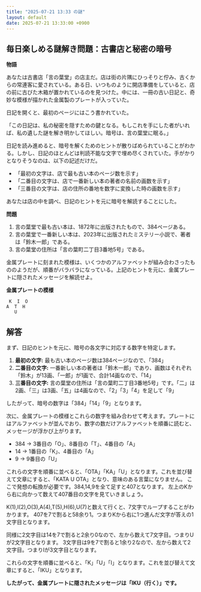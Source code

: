 ```yaml
---
title: "2025-07-21 13:33 の謎"
layout: default
date: 2025-07-21 13:33:00 +0900
---
```

## 毎日楽しめる謎解き問題：古書店と秘密の暗号

**物語**

あなたは古書店「言の葉堂」の店主だ。店は街の片隅にひっそりと佇み、古くからの常連客に愛されている。ある日、いつものように開店準備をしていると、店の前に古びた木箱が置かれているのを見つけた。中には、一冊の古い日記と、奇妙な模様が描かれた金属製のプレートが入っていた。

日記を開くと、最初のページにはこう書かれていた。

「この日記は、私の秘密を隠すための鍵となる。もしこれを手にした者がいれば、私の遺した謎を解き明かしてほしい。暗号は、言の葉堂に眠る。」

日記を読み進めると、暗号を解くためのヒントが散りばめられていることがわかる。しかし、日記のほとんどは判読不能な文字で埋め尽くされていた。手がかりとなりそうなのは、以下の記述だけだ。

*   「最初の文字は、店で最も古い本のページ数を示す」
*   「二番目の文字は、店で一番新しい本の著者の名前の画数を示す」
*   「三番目の文字は、店の住所の番地を数字に変換した時の画数を示す」

あなたは店の中を調べ、日記のヒントを元に暗号を解読することにした。

**問題**

1.  言の葉堂で最も古い本は、1872年に出版されたもので、384ページある。
2.  言の葉堂で一番新しい本は、2023年に出版されたミステリー小説で、著者は「鈴木一郎」である。
3.  言の葉堂の住所は「言の葉町二丁目3番地5号」である。

金属プレートに刻まれた模様は、いくつかのアルファベットが組み合わさったもののようだが、順番がバラバラになっている。上記のヒントを元に、金属プレートに隠されたメッセージを解読せよ。

**金属プレートの模様**

```
 K  I  O
A  T  H
   U
```

## 解答

まず、日記のヒントを元に、暗号の各文字に対応する数字を特定します。

1.  **最初の文字:** 最も古い本のページ数は384ページなので、「384」
2.  **二番目の文字:** 一番新しい本の著者は「鈴木一郎」であり、画数はそれぞれ「鈴木」が13画、「一郎」が1画で、合計14画なので、「14」
3.  **三番目の文字:** 言の葉堂の住所は「言の葉町二丁目3番地5号」です。「二」は2画、「三」は3画、「五」は4画なので、「2」「3」「4」を足して「9」

したがって、暗号の数字は「384」「14」「9」となります。

次に、金属プレートの模様とこれらの数字を組み合わせて考えます。プレートにはアルファベットが並んでおり、数字の数だけアルファベットを順番に読むと、メッセージが浮かび上がります。

*   384 → 3番目の「O」、8番目の「T」、4番目の「A」
*   14 → 1番目の「K」、4番目の「A」
*   9 → 9番目の「U」

これらの文字を順番に並べると、「OTA」「KA」「U」となります。これを並び替えて文章にすると、「KATA U OTA」となり、意味のある言葉になりません。
ここで発想の転換が必要です。384,14,9を全て足すと407となります。
左上のKから右に向かって数えて407番目の文字を見ていきましょう。

K(1),I(2),O(3),A(4),T(5),H(6),U(7)と数えて行くと、7文字でループすることがわかります。
407を7で割ると58余り1。つまりKから右に1つ進んだ文字が答えの1文字目となります。

同様に2文字目は14を7で割ると2余り0なので、左から数えて7文字目。つまりUが2文字目となります。
3文字目は9を7で割ると1余り2なので、左から数えて2文字目。つまりIが3文字目となります。

これらの文字を順番に並べると、「K」「U」「I」となります。これを並び替えて文章にすると、「IKU」となります。

**したがって、金属プレートに隠されたメッセージは「IKU（行く）」です。**
